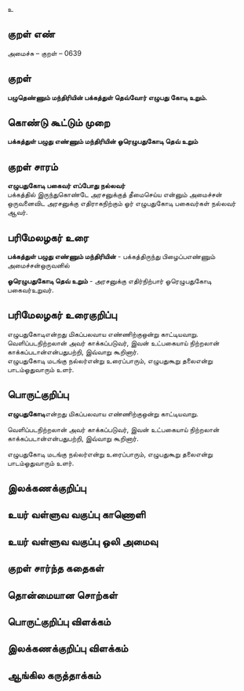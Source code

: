 உ

## குறள் எண் 

அமைச்சு – குறள் – 0639  

## குறள் 

**பழுதெண்ணும் மந்திரியின் பக்கத்துள் தெவ்வோர்
எழுபது கோடி உறும்.**  

## கொண்டு கூட்டும் முறை

**பக்கத்துள் பழுது எண்ணும் மந்திரியின் ஓரெழுபதுகோடி தெவ் உறும்**

## குறள் சாரம் 

**எழுபதுகோடி பகைவர் எப்போது நல்லவர்**  
பக்கத்தில் இருந்துகொண்டே அரசனுக்குத் தீமைசெய்ய என்னும் அமைச்சன் ஒருவனைவிட அரசனுக்கு எதிராகநிற்கும் ஓர் எழுபதுகோடி பகைவர்கள் நல்லவர் ஆவர்.  

## பரிமேலழகர் உரை

**பக்கத்துள் பழுது எண்ணும் மந்திரியின்** - பக்கத்திருந்து பிழைப்பஎண்ணும் அமைச்சன்ஒருவனில்  

**ஓரெழுபதுகோடி தெவ் உறும்** - அரசனுக்கு எதிர்நிற்பார் ஓரெழுபதுகோடி பகைவர்உறுவர். 

## பரிமேலழகர் உரைகுறிப்பு   

எழுபதுகோடிஎன்றது மிகப்பலவாய எண்ணிற்குஒன்று காட்டியவாறு.  
வெளிப்படநிற்றலான் அவர் காக்கப்படுவர், இவன் உட்பகையாய் நிற்றலான் காக்கப்படான்என்பதுபற்றி, இவ்வாறு கூறினார்.  
எழுபதுகோடி மடங்கு நல்லர்என்று உரைப்பாரும், எழுபதுகூறு தலைஎன்று பாடம்ஓதுவாரும் உளர்.   

## பொருட்குறிப்பு 

**எழுபதுகோடி**என்றது மிகப்பலவாய எண்ணிற்குஒன்று காட்டியவாறு.  

வெளிப்படநிற்றலான் அவர் காக்கப்படுவர், இவன் உட்பகையாய் நிற்றலான் காக்கப்படான்என்பதுபற்றி, இவ்வாறு கூறினார்.  

எழுபதுகோடி மடங்கு நல்லர்என்று உரைப்பாரும், எழுபதுகூறு தலைஎன்று பாடம்ஓதுவாரும் உளர்.  

## இலக்கணக்குறிப்பு  


## உயர் வள்ளுவ வகுப்பு காணொளி


## உயர் வள்ளுவ வகுப்பு ஒலி அமைவு 

 
## குறள் சார்ந்த கதைகள் 


## தொன்மையான சொற்கள்


## பொருட்குறிப்பு விளக்கம்


## இலக்கணக்குறிப்பு விளக்கம்


## ஆங்கில கருத்தாக்கம் 


